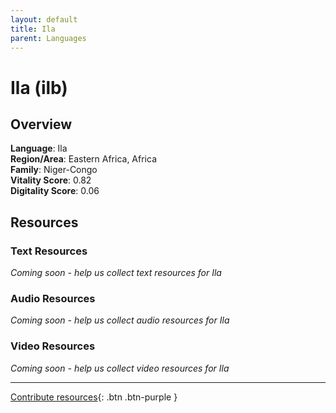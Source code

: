 ```yaml
---
layout: default
title: Ila
parent: Languages
---
```


# Ila (ilb)

## Overview

**Language**: Ila  
**Region/Area**: Eastern Africa, Africa  
**Family**: Niger-Congo  
**Vitality Score**: 0.82  
**Digitality Score**: 0.06  

## Resources

### Text Resources
*Coming soon - help us collect text resources for Ila*

### Audio Resources
*Coming soon - help us collect audio resources for Ila*

### Video Resources
*Coming soon - help us collect video resources for Ila*

---

[Contribute resources](https://fairtrain.github.io/){: .btn .btn-purple }

